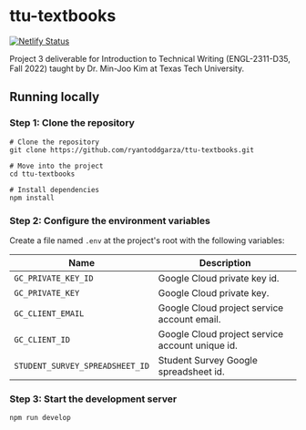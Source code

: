 # ttu-textbooks

[![Netlify Status](https://api.netlify.com/api/v1/badges/81dc1367-6031-4440-ac8c-5d6e7fbaa9ed/deploy-status)](https://app.netlify.com/sites/ttu-textbooks/deploys)

Project 3 deliverable for Introduction to Technical Writing (ENGL-2311-D35, Fall 2022) taught by Dr. Min-Joo Kim at Texas Tech University.

## Running locally

### Step 1: Clone the repository

```shell
# Clone the repository
git clone https://github.com/ryantoddgarza/ttu-textbooks.git

# Move into the project
cd ttu-textbooks

# Install dependencies
npm install
```

### Step 2: Configure the environment variables

Create a file named `.env` at the project's root with the following variables:

| Name                            | Description                                     |
| ------------------------------- | ----------------------------------------------- |
| `GC_PRIVATE_KEY_ID`             | Google Cloud private key id.                    |
| `GC_PRIVATE_KEY`                | Google Cloud private key.                       |
| `GC_CLIENT_EMAIL`               | Google Cloud project service account email.     |
| `GC_CLIENT_ID`                  | Google Cloud project service account unique id. |
| `STUDENT_SURVEY_SPREADSHEET_ID` | Student Survey Google spreadsheet id.           |

### Step 3: Start the development server

```shell
npm run develop
```
